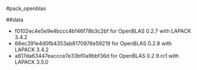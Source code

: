 #pack_openblas

##data

* f0102ec4e5e9e4bccc4b146f78b3c2bf for OpenBLAS 0.2.7 with LAPACK 3.4.2 
* 66ec391e4d0fb4353ab8170976e59219 for OpenBLAS 0.2.8 with LAPACK 3.4.2
* a817da63447eaccce7e33bf0a9bbf36d for OpenBLAS 0.2.9.rc1 with LAPACK 3.5.0
